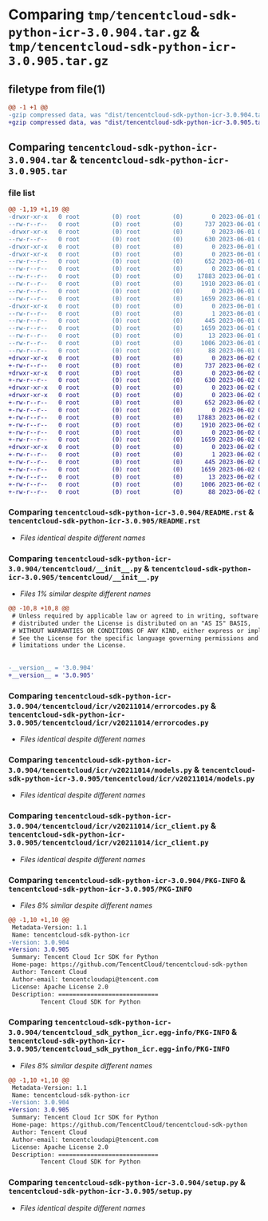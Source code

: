 # Comparing `tmp/tencentcloud-sdk-python-icr-3.0.904.tar.gz` & `tmp/tencentcloud-sdk-python-icr-3.0.905.tar.gz`

## filetype from file(1)

```diff
@@ -1 +1 @@
-gzip compressed data, was "dist/tencentcloud-sdk-python-icr-3.0.904.tar", last modified: Thu Jun  1 02:36:40 2023, max compression
+gzip compressed data, was "dist/tencentcloud-sdk-python-icr-3.0.905.tar", last modified: Fri Jun  2 00:30:29 2023, max compression
```

## Comparing `tencentcloud-sdk-python-icr-3.0.904.tar` & `tencentcloud-sdk-python-icr-3.0.905.tar`

### file list

```diff
@@ -1,19 +1,19 @@
-drwxr-xr-x   0 root         (0) root         (0)        0 2023-06-01 02:36:40.000000 tencentcloud-sdk-python-icr-3.0.904/
--rw-r--r--   0 root         (0) root         (0)      737 2023-06-01 02:36:40.000000 tencentcloud-sdk-python-icr-3.0.904/README.rst
-drwxr-xr-x   0 root         (0) root         (0)        0 2023-06-01 02:36:40.000000 tencentcloud-sdk-python-icr-3.0.904/tencentcloud/
--rw-r--r--   0 root         (0) root         (0)      630 2023-06-01 02:36:40.000000 tencentcloud-sdk-python-icr-3.0.904/tencentcloud/__init__.py
-drwxr-xr-x   0 root         (0) root         (0)        0 2023-06-01 02:36:40.000000 tencentcloud-sdk-python-icr-3.0.904/tencentcloud/icr/
-drwxr-xr-x   0 root         (0) root         (0)        0 2023-06-01 02:36:40.000000 tencentcloud-sdk-python-icr-3.0.904/tencentcloud/icr/v20211014/
--rw-r--r--   0 root         (0) root         (0)      652 2023-06-01 02:36:40.000000 tencentcloud-sdk-python-icr-3.0.904/tencentcloud/icr/v20211014/errorcodes.py
--rw-r--r--   0 root         (0) root         (0)        0 2023-06-01 02:36:40.000000 tencentcloud-sdk-python-icr-3.0.904/tencentcloud/icr/v20211014/__init__.py
--rw-r--r--   0 root         (0) root         (0)    17883 2023-06-01 02:36:40.000000 tencentcloud-sdk-python-icr-3.0.904/tencentcloud/icr/v20211014/models.py
--rw-r--r--   0 root         (0) root         (0)     1910 2023-06-01 02:36:40.000000 tencentcloud-sdk-python-icr-3.0.904/tencentcloud/icr/v20211014/icr_client.py
--rw-r--r--   0 root         (0) root         (0)        0 2023-06-01 02:36:40.000000 tencentcloud-sdk-python-icr-3.0.904/tencentcloud/icr/__init__.py
--rw-r--r--   0 root         (0) root         (0)     1659 2023-06-01 02:36:40.000000 tencentcloud-sdk-python-icr-3.0.904/PKG-INFO
-drwxr-xr-x   0 root         (0) root         (0)        0 2023-06-01 02:36:40.000000 tencentcloud-sdk-python-icr-3.0.904/tencentcloud_sdk_python_icr.egg-info/
--rw-r--r--   0 root         (0) root         (0)        1 2023-06-01 02:36:40.000000 tencentcloud-sdk-python-icr-3.0.904/tencentcloud_sdk_python_icr.egg-info/dependency_links.txt
--rw-r--r--   0 root         (0) root         (0)      445 2023-06-01 02:36:40.000000 tencentcloud-sdk-python-icr-3.0.904/tencentcloud_sdk_python_icr.egg-info/SOURCES.txt
--rw-r--r--   0 root         (0) root         (0)     1659 2023-06-01 02:36:40.000000 tencentcloud-sdk-python-icr-3.0.904/tencentcloud_sdk_python_icr.egg-info/PKG-INFO
--rw-r--r--   0 root         (0) root         (0)       13 2023-06-01 02:36:40.000000 tencentcloud-sdk-python-icr-3.0.904/tencentcloud_sdk_python_icr.egg-info/top_level.txt
--rw-r--r--   0 root         (0) root         (0)     1006 2023-06-01 02:36:40.000000 tencentcloud-sdk-python-icr-3.0.904/setup.py
--rw-r--r--   0 root         (0) root         (0)       88 2023-06-01 02:36:40.000000 tencentcloud-sdk-python-icr-3.0.904/setup.cfg
+drwxr-xr-x   0 root         (0) root         (0)        0 2023-06-02 00:30:29.000000 tencentcloud-sdk-python-icr-3.0.905/
+-rw-r--r--   0 root         (0) root         (0)      737 2023-06-02 00:30:29.000000 tencentcloud-sdk-python-icr-3.0.905/README.rst
+drwxr-xr-x   0 root         (0) root         (0)        0 2023-06-02 00:30:29.000000 tencentcloud-sdk-python-icr-3.0.905/tencentcloud/
+-rw-r--r--   0 root         (0) root         (0)      630 2023-06-02 00:30:29.000000 tencentcloud-sdk-python-icr-3.0.905/tencentcloud/__init__.py
+drwxr-xr-x   0 root         (0) root         (0)        0 2023-06-02 00:30:29.000000 tencentcloud-sdk-python-icr-3.0.905/tencentcloud/icr/
+drwxr-xr-x   0 root         (0) root         (0)        0 2023-06-02 00:30:29.000000 tencentcloud-sdk-python-icr-3.0.905/tencentcloud/icr/v20211014/
+-rw-r--r--   0 root         (0) root         (0)      652 2023-06-02 00:30:29.000000 tencentcloud-sdk-python-icr-3.0.905/tencentcloud/icr/v20211014/errorcodes.py
+-rw-r--r--   0 root         (0) root         (0)        0 2023-06-02 00:30:29.000000 tencentcloud-sdk-python-icr-3.0.905/tencentcloud/icr/v20211014/__init__.py
+-rw-r--r--   0 root         (0) root         (0)    17883 2023-06-02 00:30:29.000000 tencentcloud-sdk-python-icr-3.0.905/tencentcloud/icr/v20211014/models.py
+-rw-r--r--   0 root         (0) root         (0)     1910 2023-06-02 00:30:29.000000 tencentcloud-sdk-python-icr-3.0.905/tencentcloud/icr/v20211014/icr_client.py
+-rw-r--r--   0 root         (0) root         (0)        0 2023-06-02 00:30:29.000000 tencentcloud-sdk-python-icr-3.0.905/tencentcloud/icr/__init__.py
+-rw-r--r--   0 root         (0) root         (0)     1659 2023-06-02 00:30:29.000000 tencentcloud-sdk-python-icr-3.0.905/PKG-INFO
+drwxr-xr-x   0 root         (0) root         (0)        0 2023-06-02 00:30:29.000000 tencentcloud-sdk-python-icr-3.0.905/tencentcloud_sdk_python_icr.egg-info/
+-rw-r--r--   0 root         (0) root         (0)        1 2023-06-02 00:30:29.000000 tencentcloud-sdk-python-icr-3.0.905/tencentcloud_sdk_python_icr.egg-info/dependency_links.txt
+-rw-r--r--   0 root         (0) root         (0)      445 2023-06-02 00:30:29.000000 tencentcloud-sdk-python-icr-3.0.905/tencentcloud_sdk_python_icr.egg-info/SOURCES.txt
+-rw-r--r--   0 root         (0) root         (0)     1659 2023-06-02 00:30:29.000000 tencentcloud-sdk-python-icr-3.0.905/tencentcloud_sdk_python_icr.egg-info/PKG-INFO
+-rw-r--r--   0 root         (0) root         (0)       13 2023-06-02 00:30:29.000000 tencentcloud-sdk-python-icr-3.0.905/tencentcloud_sdk_python_icr.egg-info/top_level.txt
+-rw-r--r--   0 root         (0) root         (0)     1006 2023-06-02 00:30:29.000000 tencentcloud-sdk-python-icr-3.0.905/setup.py
+-rw-r--r--   0 root         (0) root         (0)       88 2023-06-02 00:30:29.000000 tencentcloud-sdk-python-icr-3.0.905/setup.cfg
```

### Comparing `tencentcloud-sdk-python-icr-3.0.904/README.rst` & `tencentcloud-sdk-python-icr-3.0.905/README.rst`

 * *Files identical despite different names*

### Comparing `tencentcloud-sdk-python-icr-3.0.904/tencentcloud/__init__.py` & `tencentcloud-sdk-python-icr-3.0.905/tencentcloud/__init__.py`

 * *Files 1% similar despite different names*

```diff
@@ -10,8 +10,8 @@
 # Unless required by applicable law or agreed to in writing, software
 # distributed under the License is distributed on an "AS IS" BASIS,
 # WITHOUT WARRANTIES OR CONDITIONS OF ANY KIND, either express or implied.
 # See the License for the specific language governing permissions and
 # limitations under the License.
 
 
-__version__ = '3.0.904'
+__version__ = '3.0.905'
```

### Comparing `tencentcloud-sdk-python-icr-3.0.904/tencentcloud/icr/v20211014/errorcodes.py` & `tencentcloud-sdk-python-icr-3.0.905/tencentcloud/icr/v20211014/errorcodes.py`

 * *Files identical despite different names*

### Comparing `tencentcloud-sdk-python-icr-3.0.904/tencentcloud/icr/v20211014/models.py` & `tencentcloud-sdk-python-icr-3.0.905/tencentcloud/icr/v20211014/models.py`

 * *Files identical despite different names*

### Comparing `tencentcloud-sdk-python-icr-3.0.904/tencentcloud/icr/v20211014/icr_client.py` & `tencentcloud-sdk-python-icr-3.0.905/tencentcloud/icr/v20211014/icr_client.py`

 * *Files identical despite different names*

### Comparing `tencentcloud-sdk-python-icr-3.0.904/PKG-INFO` & `tencentcloud-sdk-python-icr-3.0.905/PKG-INFO`

 * *Files 8% similar despite different names*

```diff
@@ -1,10 +1,10 @@
 Metadata-Version: 1.1
 Name: tencentcloud-sdk-python-icr
-Version: 3.0.904
+Version: 3.0.905
 Summary: Tencent Cloud Icr SDK for Python
 Home-page: https://github.com/TencentCloud/tencentcloud-sdk-python
 Author: Tencent Cloud
 Author-email: tencentcloudapi@tencent.com
 License: Apache License 2.0
 Description: ============================
         Tencent Cloud SDK for Python
```

### Comparing `tencentcloud-sdk-python-icr-3.0.904/tencentcloud_sdk_python_icr.egg-info/PKG-INFO` & `tencentcloud-sdk-python-icr-3.0.905/tencentcloud_sdk_python_icr.egg-info/PKG-INFO`

 * *Files 8% similar despite different names*

```diff
@@ -1,10 +1,10 @@
 Metadata-Version: 1.1
 Name: tencentcloud-sdk-python-icr
-Version: 3.0.904
+Version: 3.0.905
 Summary: Tencent Cloud Icr SDK for Python
 Home-page: https://github.com/TencentCloud/tencentcloud-sdk-python
 Author: Tencent Cloud
 Author-email: tencentcloudapi@tencent.com
 License: Apache License 2.0
 Description: ============================
         Tencent Cloud SDK for Python
```

### Comparing `tencentcloud-sdk-python-icr-3.0.904/setup.py` & `tencentcloud-sdk-python-icr-3.0.905/setup.py`

 * *Files identical despite different names*


